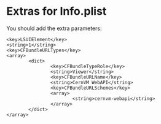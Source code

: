 
Extras for Info.plist
=====================

You should add the extra parameters:

    <key>LSUIElement</key>
    <string>1</string>
	<key>CFBundleURLTypes</key>
	<array>
	        <dict>
	                <key>CFBundleTypeRole</key>
	                <string>Viewer</string>
	                <key>CFBundleURLName</key>
	                <string>CernVM WebAPI</string>
	                <key>CFBundleURLSchemes</key>
	                <array>
	                        <string>cernvm-webapi</string>
	                </array>
	        </dict>
	</array>


